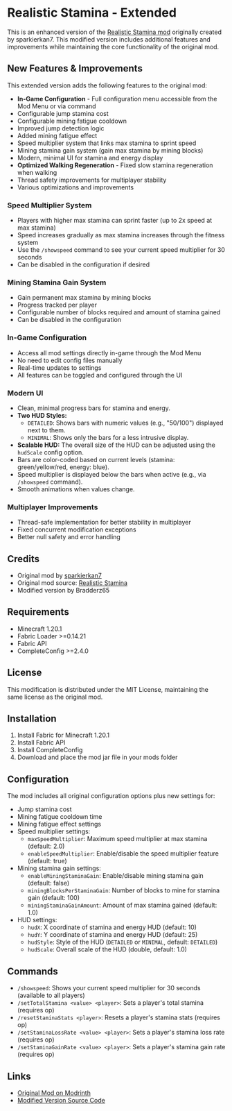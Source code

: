 # Realistic Stamina - Extended

This is an enhanced version of the [Realistic Stamina mod](https://modrinth.com/mod/realistic-stamina) originally created by sparkierkan7. This modified version includes additional features and improvements while maintaining the core functionality of the original mod.

## New Features & Improvements

This extended version adds the following features to the original mod:
- **In-Game Configuration** - Full configuration menu accessible from the Mod Menu or via command
- Configurable jump stamina cost
- Configurable mining fatigue cooldown
- Improved jump detection logic
- Added mining fatigue effect
- Speed multiplier system that links max stamina to sprint speed
- Mining stamina gain system (gain max stamina by mining blocks)
- Modern, minimal UI for stamina and energy display
- **Optimized Walking Regeneration** - Fixed slow stamina regeneration when walking
- Thread safety improvements for multiplayer stability
- Various optimizations and improvements

### Speed Multiplier System
- Players with higher max stamina can sprint faster (up to 2x speed at max stamina)
- Speed increases gradually as max stamina increases through the fitness system
- Use the `/showspeed` command to see your current speed multiplier for 30 seconds
- Can be disabled in the configuration if desired

### Mining Stamina Gain System
- Gain permanent max stamina by mining blocks
- Progress tracked per player
- Configurable number of blocks required and amount of stamina gained
- Can be disabled in the configuration

### In-Game Configuration
- Access all mod settings directly in-game through the Mod Menu
- No need to edit config files manually
- Real-time updates to settings
- All features can be toggled and configured through the UI

### Modern UI
- Clean, minimal progress bars for stamina and energy.
- **Two HUD Styles:**
    - `DETAILED`: Shows bars with numeric values (e.g., "50/100") displayed next to them.
    - `MINIMAL`: Shows only the bars for a less intrusive display.
- **Scalable HUD:** The overall size of the HUD can be adjusted using the `hudScale` config option.
- Bars are color-coded based on current levels (stamina: green/yellow/red, energy: blue).
- Speed multiplier is displayed below the bars when active (e.g., via `/showspeed` command).
- Smooth animations when values change.

### Multiplayer Improvements
- Thread-safe implementation for better stability in multiplayer
- Fixed concurrent modification exceptions
- Better null safety and error handling

## Credits
- Original mod by [sparkierkan7](https://modrinth.com/user/sparkierkan7)
- Original mod source: [Realistic Stamina](https://modrinth.com/mod/realistic-stamina)
- Modified version by Bradderz65

## Requirements
- Minecraft 1.20.1
- Fabric Loader >=0.14.21
- Fabric API
- CompleteConfig >=2.4.0

## License
This modification is distributed under the MIT License, maintaining the same license as the original mod.

## Installation
1. Install Fabric for Minecraft 1.20.1
2. Install Fabric API
3. Install CompleteConfig
4. Download and place the mod jar file in your mods folder

## Configuration
The mod includes all original configuration options plus new settings for:
- Jump stamina cost
- Mining fatigue cooldown time
- Mining fatigue effect settings
- Speed multiplier settings:
  - `maxSpeedMultiplier`: Maximum speed multiplier at max stamina (default: 2.0)
  - `enableSpeedMultiplier`: Enable/disable the speed multiplier feature (default: true)
- Mining stamina gain settings:
  - `enableMiningStaminaGain`: Enable/disable mining stamina gain (default: false)
  - `miningBlocksPerStaminaGain`: Number of blocks to mine for stamina gain (default: 100)
  - `miningStaminaGainAmount`: Amount of max stamina gained (default: 1.0)
- HUD settings:
  - `hudX`: X coordinate of stamina and energy HUD (default: 10)
  - `hudY`: Y coordinate of stamina and energy HUD (default: 25)
  - `hudStyle`: Style of the HUD (`DETAILED` or `MINIMAL`, default: `DETAILED`)
  - `hudScale`: Overall scale of the HUD (double, default: 1.0)

## Commands
- `/showspeed`: Shows your current speed multiplier for 30 seconds (available to all players)
- `/setTotalStamina <value> <player>`: Sets a player's total stamina (requires op)
- `/resetStaminaStats <player>`: Resets a player's stamina stats (requires op)
- `/setStaminaLossRate <value> <player>`: Sets a player's stamina loss rate (requires op)
- `/setStaminaGainRate <value> <player>`: Sets a player's stamina gain rate (requires op)

## Links
- [Original Mod on Modrinth](https://modrinth.com/mod/realistic-stamina)
- [Modified Version Source Code](https://github.com/Bradderz65/realistic-stamina-mod-extended)
